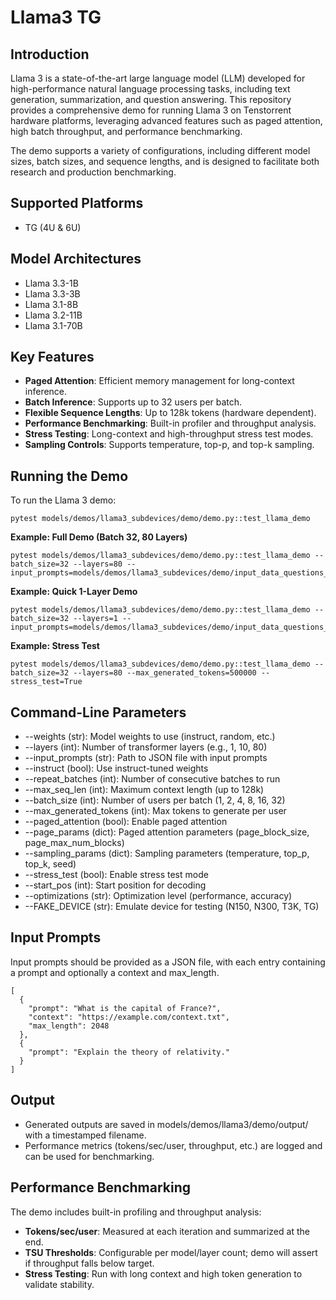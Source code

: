# Llama3 TG

## Introduction

Llama 3 is a state-of-the-art large language model (LLM) developed for high-performance natural language processing tasks, including text generation, summarization, and question answering. This repository provides a comprehensive demo for running Llama 3 on Tenstorrent hardware platforms, leveraging advanced features such as paged attention, high batch throughput, and performance benchmarking.

The demo supports a variety of configurations, including different model sizes, batch sizes, and sequence lengths, and is designed to facilitate both research and production benchmarking.

## Supported Platforms

- TG (4U & 6U)

## Model Architectures

- Llama 3.3-1B
- Llama 3.3-3B
- Llama 3.1-8B
- Llama 3.2-11B
- Llama 3.1-70B

## Key Features

- **Paged Attention**: Efficient memory management for long-context inference.
- **Batch Inference**: Supports up to 32 users per batch.
- **Flexible Sequence Lengths**: Up to 128k tokens (hardware dependent).
- **Performance Benchmarking**: Built-in profiler and throughput analysis.
- **Stress Testing**: Long-context and high-throughput stress test modes.
- **Sampling Controls**: Supports temperature, top-p, and top-k sampling.

## Running the Demo

To run the Llama 3 demo:

```
pytest models/demos/llama3_subdevices/demo/demo.py::test_llama_demo
```

**Example: Full Demo (Batch 32, 80 Layers)**

```
pytest models/demos/llama3_subdevices/demo/demo.py::test_llama_demo --batch_size=32 --layers=80 --input_prompts=models/demos/llama3_subdevices/demo/input_data_questions_prefill_128.json
```

**Example: Quick 1-Layer Demo**

```
pytest models/demos/llama3_subdevices/demo/demo.py::test_llama_demo --batch_size=32 --layers=1 --input_prompts=models/demos/llama3_subdevices/demo/input_data_questions_prefill_128.json
```

**Example: Stress Test**

```
pytest models/demos/llama3_subdevices/demo/demo.py::test_llama_demo --batch_size=32 --layers=80 --max_generated_tokens=500000 --stress_test=True
```

## Command-Line Parameters
- --weights (str): Model weights to use (instruct, random, etc.)
- --layers (int): Number of transformer layers (e.g., 1, 10, 80)
- --input_prompts (str): Path to JSON file with input prompts
- --instruct (bool): Use instruct-tuned weights
- --repeat_batches (int): Number of consecutive batches to run
- --max_seq_len (int): Maximum context length (up to 128k)
- --batch_size (int): Number of users per batch (1, 2, 4, 8, 16, 32)
- --max_generated_tokens (int): Max tokens to generate per user
- --paged_attention (bool): Enable paged attention
- --page_params (dict): Paged attention parameters (page_block_size, page_max_num_blocks)
- --sampling_params (dict): Sampling parameters (temperature, top_p, top_k, seed)
- --stress_test (bool): Enable stress test mode
- --start_pos (int): Start position for decoding
- --optimizations (str): Optimization level (performance, accuracy)
- --FAKE_DEVICE (str): Emulate device for testing (N150, N300, T3K, TG)

## Input Prompts

Input prompts should be provided as a JSON file, with each entry containing a prompt and optionally a context and max_length.

```
[
  {
    "prompt": "What is the capital of France?",
    "context": "https://example.com/context.txt",
    "max_length": 2048
  },
  {
    "prompt": "Explain the theory of relativity."
  }
]
```

## Output

- Generated outputs are saved in models/demos/llama3/demo/output/ with a timestamped filename.
- Performance metrics (tokens/sec/user, throughput, etc.) are logged and can be used for benchmarking.

## Performance Benchmarking

The demo includes built-in profiling and throughput analysis:

- **Tokens/sec/user**: Measured at each iteration and summarized at the end.
- **TSU Thresholds**: Configurable per model/layer count; demo will assert if throughput falls below target.
- **Stress Testing**: Run with long context and high token generation to validate stability.
